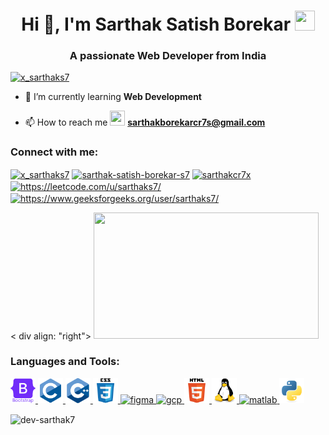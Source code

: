 <h1 align="center">Hi 👋, I'm Sarthak Satish Borekar <img src="https://abs-0.twimg.com/emoji/v2/svg/1f1ee-1f1f3.svg" width="32" height="32""></h1> 


<h3 align="center">A passionate Web Developer from India</h3>

<p align="left"> <a href="https://twitter.com/x_sarthaks7" target="blank"><img src="https://img.shields.io/twitter/follow/x_sarthaks7?logo=twitter&style=for-the-badge" alt="x_sarthaks7" /></a> </p>

- 🌱 I’m currently learning **Web Development**

- 📫 How to reach me <img src="https://media-public.canva.com/_nr44/MAE3Aa_nr44/1/t.png" height="24" width="24"> **sarthakborekarcr7s@gmail.com**

<h3 align="left">Connect with me:</h3>
<p align="left">
<a href="https://twitter.com/x_sarthaks7" target="blank"><img align="center" src="https://i.etsystatic.com/7628211/r/il/bf5665/5167793793/il_570xN.5167793793_f4yw.jpg" alt="x_sarthaks7" height="40" width="40" /></a>
<a href="https://linkedin.com/in/sarthak-satish-borekar-s7" target="blank"><img align="center" src="https://raw.githubusercontent.com/rahuldkjain/github-profile-readme-generator/master/src/images/icons/Social/linked-in-alt.svg" alt="sarthak-satish-borekar-s7" height="30" width="40" /></a>
<a href="https://instagram.com/sarthakcr7x" target="blank"><img align="center" src="https://raw.githubusercontent.com/rahuldkjain/github-profile-readme-generator/master/src/images/icons/Social/instagram.svg" alt="sarthakcr7x" height="30" width="40" /></a>
<a href="https://www.leetcode.com/https://leetcode.com/u/sarthaks7/" target="blank"><img align="center" src="https://raw.githubusercontent.com/rahuldkjain/github-profile-readme-generator/master/src/images/icons/Social/leet-code.svg" alt="https://leetcode.com/u/sarthaks7/" height="30" width="40" /></a>
<a href="https://auth.geeksforgeeks.org/user/https://www.geeksforgeeks.org/user/sarthaks7/" target="blank"><img align="center" src="https://raw.githubusercontent.com/rahuldkjain/github-profile-readme-generator/master/src/images/icons/Social/geeks-for-geeks.svg" alt="https://www.geeksforgeeks.org/user/sarthaks7/" height="30" width="40" /></a>
</p>
< div align: "right">
  <img  src="https://s2.ezgif.com/tmp/ezgif-2-33e8aac58a.gif"  height="202.5" width="360" >

<div/>

  


<h3 align="left">Languages and Tools:</h3> 
<p align="left"> <a href="https://getbootstrap.com" target="_blank" rel="noreferrer"> <img src="https://raw.githubusercontent.com/devicons/devicon/master/icons/bootstrap/bootstrap-plain-wordmark.svg" alt="bootstrap" width="40" height="40"/> </a> <a href="https://www.cprogramming.com/" target="_blank" rel="noreferrer"> <img src="https://raw.githubusercontent.com/devicons/devicon/master/icons/c/c-original.svg" alt="c" width="40" height="40"/> </a> <a href="https://www.w3schools.com/cpp/" target="_blank" rel="noreferrer"> <img src="https://raw.githubusercontent.com/devicons/devicon/master/icons/cplusplus/cplusplus-original.svg" alt="cplusplus" width="40" height="40"/> </a> <a href="https://www.w3schools.com/css/" target="_blank" rel="noreferrer"> <img src="https://raw.githubusercontent.com/devicons/devicon/master/icons/css3/css3-original-wordmark.svg" alt="css3" width="40" height="40"/> </a> <a href="https://www.figma.com/" target="_blank" rel="noreferrer"> <img src="https://www.vectorlogo.zone/logos/figma/figma-icon.svg" alt="figma" width="40" height="40"/> </a> <a href="https://cloud.google.com" target="_blank" rel="noreferrer"> <img src="https://www.vectorlogo.zone/logos/google_cloud/google_cloud-icon.svg" alt="gcp" width="40" height="40"/> </a> <a href="https://www.w3.org/html/" target="_blank" rel="noreferrer"> <img src="https://raw.githubusercontent.com/devicons/devicon/master/icons/html5/html5-original-wordmark.svg" alt="html5" width="40" height="40"/> </a> <a href="https://www.linux.org/" target="_blank" rel="noreferrer"> <img src="https://raw.githubusercontent.com/devicons/devicon/master/icons/linux/linux-original.svg" alt="linux" width="40" height="40"/> </a> <a href="https://www.mathworks.com/" target="_blank" rel="noreferrer"> <img src="https://upload.wikimedia.org/wikipedia/commons/2/21/Matlab_Logo.png" alt="matlab" width="40" height="40"/> </a> <a href="https://www.python.org" target="_blank" rel="noreferrer"> <img src="https://raw.githubusercontent.com/devicons/devicon/master/icons/python/python-original.svg" alt="python" width="40" height="40"/> </a> </p>

<p><img align="center" src="https://github-readme-streak-stats.herokuapp.com/?user=dev-sarthak7&" alt="dev-sarthak7" /></p>
